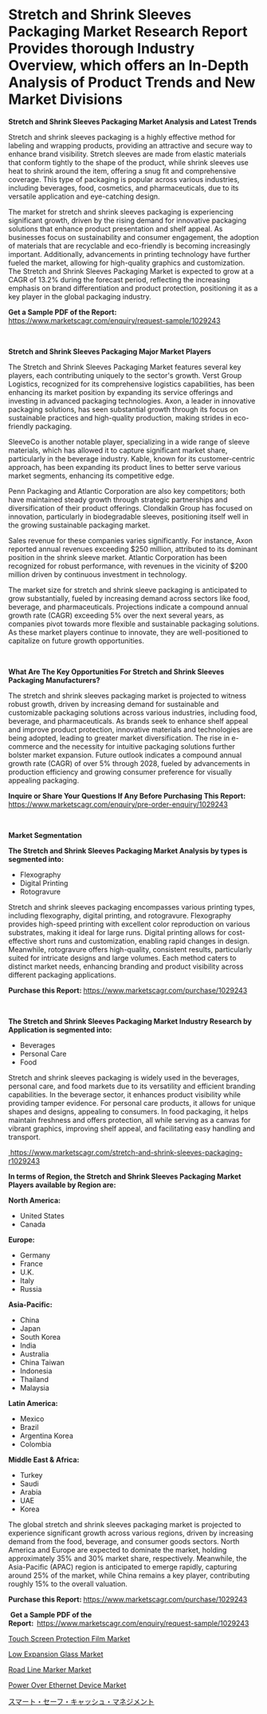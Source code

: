 <p><h1>Stretch and Shrink Sleeves Packaging Market Research Report Provides thorough Industry Overview, which offers an In-Depth Analysis of Product Trends and New Market Divisions</h1></p><p><strong>Stretch and Shrink Sleeves Packaging Market Analysis and Latest Trends</strong></p>
<p><p>Stretch and shrink sleeves packaging is a highly effective method for labeling and wrapping products, providing an attractive and secure way to enhance brand visibility. Stretch sleeves are made from elastic materials that conform tightly to the shape of the product, while shrink sleeves use heat to shrink around the item, offering a snug fit and comprehensive coverage. This type of packaging is popular across various industries, including beverages, food, cosmetics, and pharmaceuticals, due to its versatile application and eye-catching design.</p><p>The market for stretch and shrink sleeves packaging is experiencing significant growth, driven by the rising demand for innovative packaging solutions that enhance product presentation and shelf appeal. As businesses focus on sustainability and consumer engagement, the adoption of materials that are recyclable and eco-friendly is becoming increasingly important. Additionally, advancements in printing technology have further fueled the market, allowing for high-quality graphics and customization. The Stretch and Shrink Sleeves Packaging Market is expected to grow at a CAGR of 13.2% during the forecast period, reflecting the increasing emphasis on brand differentiation and product protection, positioning it as a key player in the global packaging industry.</p></p>
<p><strong>Get a Sample PDF of the Report:&nbsp;</strong> <a href="https://www.marketscagr.com/enquiry/request-sample/1029243">https://www.marketscagr.com/enquiry/request-sample/1029243</a></p>
<p>&nbsp;</p>
<p><strong>Stretch and Shrink Sleeves Packaging Major Market Players</strong></p>
<p><p>The Stretch and Shrink Sleeves Packaging Market features several key players, each contributing uniquely to the sector's growth. Verst Group Logistics, recognized for its comprehensive logistics capabilities, has been enhancing its market position by expanding its service offerings and investing in advanced packaging technologies. Axon, a leader in innovative packaging solutions, has seen substantial growth through its focus on sustainable practices and high-quality production, making strides in eco-friendly packaging.</p><p>SleeveCo is another notable player, specializing in a wide range of sleeve materials, which has allowed it to capture significant market share, particularly in the beverage industry. Kable, known for its customer-centric approach, has been expanding its product lines to better serve various market segments, enhancing its competitive edge.</p><p>Penn Packaging and Atlantic Corporation are also key competitors; both have maintained steady growth through strategic partnerships and diversification of their product offerings. Clondalkin Group has focused on innovation, particularly in biodegradable sleeves, positioning itself well in the growing sustainable packaging market.</p><p>Sales revenue for these companies varies significantly. For instance, Axon reported annual revenues exceeding $250 million, attributed to its dominant position in the shrink sleeve market. Atlantic Corporation has been recognized for robust performance, with revenues in the vicinity of $200 million driven by continuous investment in technology.</p><p>The market size for stretch and shrink sleeve packaging is anticipated to grow substantially, fueled by increasing demand across sectors like food, beverage, and pharmaceuticals. Projections indicate a compound annual growth rate (CAGR) exceeding 5% over the next several years, as companies pivot towards more flexible and sustainable packaging solutions. As these market players continue to innovate, they are well-positioned to capitalize on future growth opportunities.</p></p>
<p>&nbsp;</p>
<p><strong>What Are The Key Opportunities For Stretch and Shrink Sleeves Packaging Manufacturers?</strong></p>
<p><p>The stretch and shrink sleeves packaging market is projected to witness robust growth, driven by increasing demand for sustainable and customizable packaging solutions across various industries, including food, beverage, and pharmaceuticals. As brands seek to enhance shelf appeal and improve product protection, innovative materials and technologies are being adopted, leading to greater market diversification. The rise in e-commerce and the necessity for intuitive packaging solutions further bolster market expansion. Future outlook indicates a compound annual growth rate (CAGR) of over 5% through 2028, fueled by advancements in production efficiency and growing consumer preference for visually appealing packaging.</p></p>
<p><strong>Inquire or Share Your Questions If Any Before Purchasing This Report:</strong> <a href="https://www.marketscagr.com/enquiry/pre-order-enquiry/1029243">https://www.marketscagr.com/enquiry/pre-order-enquiry/1029243</a></p>
<p>&nbsp;</p>
<p><strong>Market Segmentation</strong></p>
<p><strong>The Stretch and Shrink Sleeves Packaging Market Analysis by types is segmented into:</strong></p>
<p><ul><li>Flexography</li><li>Digital Printing</li><li>Rotogravure</li></ul></p>
<p><p>Stretch and shrink sleeves packaging encompasses various printing types, including flexography, digital printing, and rotogravure. Flexography provides high-speed printing with excellent color reproduction on various substrates, making it ideal for large runs. Digital printing allows for cost-effective short runs and customization, enabling rapid changes in design. Meanwhile, rotogravure offers high-quality, consistent results, particularly suited for intricate designs and large volumes. Each method caters to distinct market needs, enhancing branding and product visibility across different packaging applications.</p></p>
<p><strong>Purchase this Report:&nbsp;</strong><a href="https://www.marketscagr.com/purchase/1029243">https://www.marketscagr.com/purchase/1029243</a></p>
<p>&nbsp;</p>
<p><strong>The Stretch and Shrink Sleeves Packaging Market Industry Research by Application is segmented into:</strong></p>
<p><ul><li>Beverages</li><li>Personal Care</li><li>Food</li></ul></p>
<p><p>Stretch and shrink sleeves packaging is widely used in the beverages, personal care, and food markets due to its versatility and efficient branding capabilities. In the beverage sector, it enhances product visibility while providing tamper evidence. For personal care products, it allows for unique shapes and designs, appealing to consumers. In food packaging, it helps maintain freshness and offers protection, all while serving as a canvas for vibrant graphics, improving shelf appeal, and facilitating easy handling and transport.</p></p>
<p><a href="https://www.marketscagr.com/stretch-and-shrink-sleeves-packaging-r1029243">&nbsp;https://www.marketscagr.com/stretch-and-shrink-sleeves-packaging-r1029243</a></p>
<p><strong>In terms of Region, the Stretch and Shrink Sleeves Packaging Market Players available by Region are:</strong></p>
<p>
    <p> <strong> North America: </strong>
        <ul>
            <li>United States</li>
            <li>Canada</li>
        </ul>
        </p> 
    <p> <strong> Europe: </strong>
        <ul>
            <li>Germany</li>
            <li>France</li>
            <li>U.K.</li>
            <li>Italy</li>
            <li>Russia</li>
        </ul>
        </p> 
    <p> <strong> Asia-Pacific: </strong>
        <ul>
            <li>China</li>
            <li>Japan</li>
            <li>South Korea</li>
            <li>India</li>
            <li>Australia</li>
            <li>China Taiwan</li>
            <li>Indonesia</li>
            <li>Thailand</li>
            <li>Malaysia</li>
        </ul>
        </p> 
    <p> <strong> Latin America: </strong>
        <ul>
            <li>Mexico</li>
            <li>Brazil</li>
            <li>Argentina Korea</li>
            <li>Colombia</li>
        </ul>
        </p> 
    <p> <strong> Middle East & Africa: </strong>
        <ul>
            <li>Turkey</li>
            <li>Saudi</li>
            <li>Arabia</li>
            <li>UAE</li>
            <li>Korea</li>
        </ul>
    </p>
    </p>
<p><p>The global stretch and shrink sleeves packaging market is projected to experience significant growth across various regions, driven by increasing demand from the food, beverage, and consumer goods sectors. North America and Europe are expected to dominate the market, holding approximately 35% and 30% market share, respectively. Meanwhile, the Asia-Pacific (APAC) region is anticipated to emerge rapidly, capturing around 25% of the market, while China remains a key player, contributing roughly 15% to the overall valuation.</p></p>
<p><strong>Purchase this Report: </strong><a href="https://www.marketscagr.com/purchase/1029243">https://www.marketscagr.com/purchase/1029243</a></p>
<p>&nbsp;<strong>Get a Sample PDF of the Report:&nbsp;&nbsp;</strong><a href="https://www.marketscagr.com/enquiry/request-sample/1029243">https://www.marketscagr.com/enquiry/request-sample/1029243</a></p>
<p><strong></strong></p>
<p><p><a href="https://issuu.com/reportprime-2/docs/touch-screen-protection-film-market_4457171a8a5635">Touch Screen Protection Film Market</a></p><p><a href="https://issuu.com/reportprime-2/docs/low-expansion-glass-market-size-203_f0fe89e7c90382">Low Expansion Glass Market</a></p><p><a href="https://www.linkedin.com/pulse/analyzing-key-drivers-road-line-marker-market-trends-future-sdbcf?trackingId=AD3WyTMQRg67oWsliKtb%2BA%3D%3D">Road Line Marker Market</a></p><p><a href="https://medium.com/@peach7904/this-power-over-ethernet-device-market-research-report-evaluates-the-key-market-trends-drivers-8f4696c86caf">Power Over Ethernet Device Market</a></p><p><a href="https://medium.com/@dfs4ff/smart-safe-cash-management-market-%E3%81%AF-%E3%82%B3%E3%82%B9%E3%83%88%E7%AE%A1%E7%90%86%E3%81%A8%E5%8A%B9%E7%8E%87%E5%90%91%E4%B8%8A%E3%82%92%E5%84%AA%E5%85%88%E3%81%97%E3%81%BE%E3%81%99-%E3%81%95%E3%82%89%E3%81%AB-%E5%A0%B1%E5%91%8A%E6%9B%B8%E3%81%AF%E5%B8%82%E5%A0%B4%E3%81%AE%E9%9C%80%E8%A6%81%E9%9D%A2%E3%81%A8%E4%BE%9B%E7%B5%A6%E9%9D%A2%E3%81%AE%E4%B8%A1%E6%96%B9%E3%82%92%E3%82%AB%E3%83%90%E3%83%BC%E3%81%97%E3%81%A6%E3%81%84%E3%81%BE%E3%81%99-smart-safe-e24da422a13a">スマート・セーフ・キャッシュ・マネジメント</a></p></p>